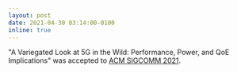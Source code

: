 ```yaml
---
layout: post
date: 2021-04-30 03:14:00-0100
inline: true
---
```


"A Variegated Look at 5G in the Wild: Performance, Power, and QoE Implications" was accepted to [ACM SIGCOMM 2021](https://conferences.sigcomm.org/sigcomm/2021/).
